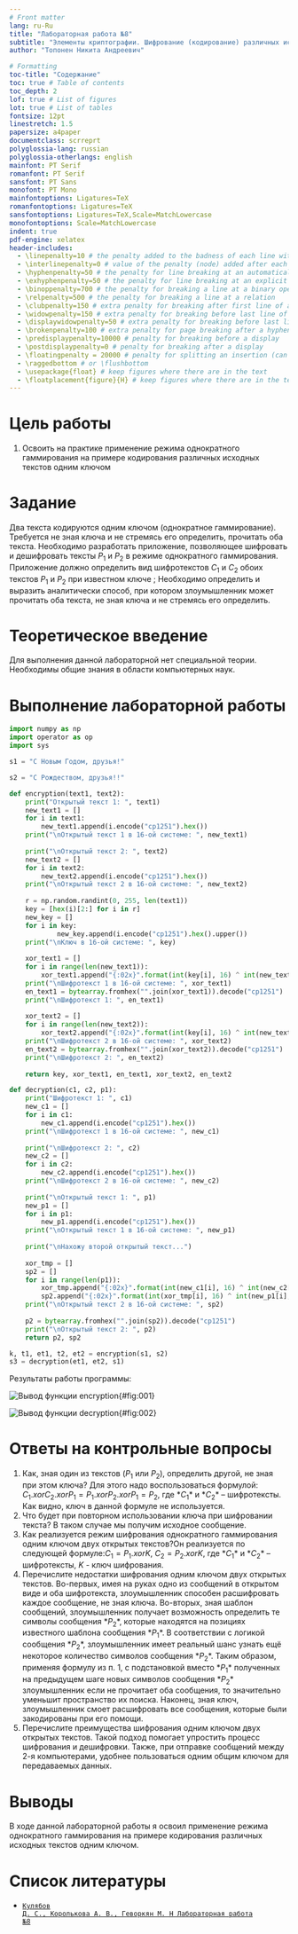 ```yaml
---
# Front matter
lang: ru-Ru
title: "Лабораторная работа №8"
subtitle: "Элементы криптографии. Шифрование (кодирование) различных исходных текстов одним ключом"
author: "Топонен Никита Андреевич"

# Formatting
toc-title: "Содержание"
toc: true # Table of contents
toc_depth: 2
lof: true # List of figures
lot: true # List of tables
fontsize: 12pt
linestretch: 1.5
papersize: a4paper
documentclass: scrreprt
polyglossia-lang: russian
polyglossia-otherlangs: english
mainfont: PT Serif
romanfont: PT Serif
sansfont: PT Sans
monofont: PT Mono
mainfontoptions: Ligatures=TeX
romanfontoptions: Ligatures=TeX
sansfontoptions: Ligatures=TeX,Scale=MatchLowercase
monofontoptions: Scale=MatchLowercase
indent: true
pdf-engine: xelatex
header-includes:
  - \linepenalty=10 # the penalty added to the badness of each line within a paragraph (no associated penalty node) Increasing the value makes tex try to have fewer lines in the paragraph.
  - \interlinepenalty=0 # value of the penalty (node) added after each line of a paragraph.
  - \hyphenpenalty=50 # the penalty for line breaking at an automatically inserted hyphen
  - \exhyphenpenalty=50 # the penalty for line breaking at an explicit hyphen
  - \binoppenalty=700 # the penalty for breaking a line at a binary operator
  - \relpenalty=500 # the penalty for breaking a line at a relation
  - \clubpenalty=150 # extra penalty for breaking after first line of a paragraph
  - \widowpenalty=150 # extra penalty for breaking before last line of a paragraph
  - \displaywidowpenalty=50 # extra penalty for breaking before last line before a display math
  - \brokenpenalty=100 # extra penalty for page breaking after a hyphenated line
  - \predisplaypenalty=10000 # penalty for breaking before a display
  - \postdisplaypenalty=0 # penalty for breaking after a display
  - \floatingpenalty = 20000 # penalty for splitting an insertion (can only be split footnote in standard LaTeX)
  - \raggedbottom # or \flushbottom
  - \usepackage{float} # keep figures where there are in the text
  - \floatplacement{figure}{H} # keep figures where there are in the text
---
```


# Цель работы

1. Освоить на практике применение режима однократного гаммирования на примере кодирования различных исходных текстов одним ключом

# Задание

Два текста кодируются одним ключом (однократное гаммирование). Требуется не зная ключа и не стремясь его определить, прочитать оба текста. Необходимо разработать приложение, позволяющее шифровать и дешифровать тексты $P_1$ и $P_2$ в режиме однократного гаммирования. Приложение должно определить вид шифротекстов $C_1$ и $C_2$ обоих текстов $P_1$ и $P_2$ при известном ключе ; Необходимо определить и выразить аналитически способ, при котором злоумышленник может прочитать оба текста, не зная ключа и не стремясь его определить.

# Теоретическое введение

Для выполнения данной лабораторной нет специальной теории. Необходимы общие знания в области компьютерных наук.

# Выполнение лабораторной работы

```python
import numpy as np
import operator as op
import sys

s1 = "С Новым Годом, друзья!"

s2 = "С Рождеством, друзья!!"

def encryption(text1, text2):
    print("Открытый текст 1: ", text1)
    new_text1 = []
    for i in text1:
        new_text1.append(i.encode("cp1251").hex())
    print("\nОткрытый текст 1 в 16-ой системе: ", new_text1)
    
    print("\nОткрытый текст 2: ", text2)
    new_text2 = []
    for i in text2:
        new_text2.append(i.encode("cp1251").hex())
    print("\nОткрытый текст 2 в 16-ой системе: ", new_text2)
    
    r = np.random.randint(0, 255, len(text1))
    key = [hex(i)[2:] for i in r]
    new_key = []
    for i in key:
            new_key.append(i.encode("cp1251").hex().upper())
    print("\nКлюч в 16-ой системе: ", key)
    
    xor_text1 = []
    for i in range(len(new_text1)):
        xor_text1.append("{:02x}".format(int(key[i], 16) ^ int(new_text1[i], 16)))
    print("\nШифротекст 1 в 16-ой системе: ", xor_text1)
    en_text1 = bytearray.fromhex("".join(xor_text1)).decode("cp1251")
    print("\nШифротекст 1: ", en_text1)
    
    xor_text2 = []
    for i in range(len(new_text2)):
        xor_text2.append("{:02x}".format(int(key[i], 16) ^ int(new_text2[i], 16)))
    print("\nШифротекст 2 в 16-ой системе: ", xor_text2)
    en_text2 = bytearray.fromhex("".join(xor_text2)).decode("cp1251")
    print("\nШифротекст 2: ", en_text2)
    
    return key, xor_text1, en_text1, xor_text2, en_text2

def decryption(c1, c2, p1):
    print("Шифротекст 1: ", c1)
    new_c1 = []
    for i in c1:
        new_c1.append(i.encode("cp1251").hex())
    print("\nШифротекст 1 в 16-ой системе: ", new_c1)
    
    print("\nШифротекст 2: ", c2)
    new_c2 = []
    for i in c2:
        new_c2.append(i.encode("cp1251").hex())
    print("\nШифротекст 2 в 16-ой системе: ", new_c2)
    
    print("\nОткрытый текст 1: ", p1)
    new_p1 = []
    for i in p1:
        new_p1.append(i.encode("cp1251").hex())
    print("\nОткрытый текст 1 в 16-ой системе: ", new_p1)
    
    print("\nНахожу второй открытый текст...")
    
    xor_tmp = []
    sp2 = []
    for i in range(len(p1)):
        xor_tmp.append("{:02x}".format(int(new_c1[i], 16) ^ int(new_c2[i], 16)))
        sp2.append("{:02x}".format(int(xor_tmp[i], 16) ^ int(new_p1[i], 16)))
    print("\nОткрытый текст 2 в 16-ой системе: ", sp2)
    
    p2 = bytearray.fromhex("".join(sp2)).decode("cp1251")
    print("\nОткрытый текст 2: ", p2)
    return p2, sp2

k, t1, et1, t2, et2 = encryption(s1, s2)
s3 = decryption(et1, et2, s1)
```

Результаты работы программы:

![Вывод функции encryption](img/1.png){#fig:001}

![Вывод функции decryption](img/2.png){#fig:002}

# Ответы на контрольные вопросы

1. Как, зная один из текстов ($P_1$ или $P_2$), определить другой, не зная при этом ключа?
   Для этого надо воспользоваться формулой: $C_1 .xor C_2 .xor P_1 = P_1 .xor P_2 .xor P_1 = P_2$, где $*С_1*$ и $*С_2*$ – шифротексты. Как видно, ключ в данной формуле не используется.
2. Что будет при повторном использовании ключа при шифровании текста?
   В таком случае мы получим исходное сообщение.
3. Как реализуется режим шифрования однократного гаммирования одним ключом двух открытых текстов?Он реализуется по следующей формуле:$C_1 = P_1 .xor K$, $C_2 = P_2 .xor K$, где $*С_1*$ и $*С_2*$ – шифротексты, $K$ - ключ шифрования.
4. Перечислите недостатки шифрования одним ключом двух открытых текстов.
   Во-первых, имея на руках одно из сообщений в открытом виде и оба шифротекста, злоумышленник способен расшифровать каждое сообщение, не зная ключа. 
   Во-вторых, зная шаблон сообщений, злоумышленник получает возможность определить те символы сообщения $*P_2*$, которые находятся на позициях известного шаблона сообщения $*P_1*$. В соответствии с логикой сообщения $*P_2*$, злоумышленник имеет реальный шанс узнать ещё некоторое количество символов сообщения $*P_2*$. Таким образом, применяя формулу из п. 1, с подстановкой вместо $*P_1*$ полученных на предыдущем шаге новых символов сообщения $*P_2*$ злоумышленник если не прочитает оба сообщения, то значительно уменьшит пространство их поиска.
   Наконец, зная ключ, злоумышленник смоет расшифровать все сообщения, которые были закодированы при его помощи.
5. Перечислите преимущества шифрования одним ключом двух открытых текстов.
   Такой подход помогает упростить процесс шифрования и дешифровки. Также, при отправке сообщений между 2-я компьютерами, удобнее пользоваться одним общим ключом для передаваемых данных.

# Выводы

В ходе данной лабораторной работы я освоил применение режима однократного гаммирования на примере кодирования различных исходных текстов одним ключом.


# Список литературы

- <code>[Кулябов Д. С., Королькова А. В., Геворкян М. Н Лабораторная работа №8](https://esystem.rudn.ru/pluginfile.php/1651759/mod_resource/content/2/008-lab_crypto-key.pdf)</code>